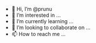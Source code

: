 - 👋 Hi, I’m @prunu
- 👀 I’m interested in ...
- 🌱 I’m currently learning ...
- 💞️ I’m looking to collaborate on ...
- 📫 How to reach me ...

<!---
prunu/prunu is a ✨ special ✨ repository because its `README.md` (this file) appears on your GitHub profile.
You can click the Preview link to take a look at your changes.
--->
